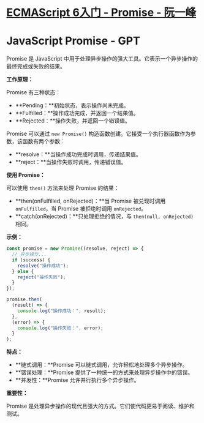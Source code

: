 # [ECMAScript 6入门 - Promise - 阮一峰](https://es6.ruanyifeng.com/#docs/promise)



# JavaScript Promise - GPT

Promise 是 JavaScript 中用于处理异步操作的强大工具。它表示一个异步操作的最终完成或失败的结果。

**工作原理：**

Promise 有三种状态：

- **Pending：**初始状态，表示操作尚未完成。
- **Fulfilled：**操作成功完成，并返回一个结果值。
- **Rejected：**操作失败，并返回一个错误值。

Promise 可以通过 `new Promise()` 构造函数创建。它接受一个执行器函数作为参数，该函数有两个参数：

- **resolve：**当操作成功完成时调用，传递结果值。
- **reject：**当操作失败时调用，传递错误值。

**使用 Promise：**

可以使用 `then()` 方法来处理 Promise 的结果：

- **then(onFulfilled, onRejected)：**当 Promise 被兑现时调用 `onFulfilled`，当 Promise 被拒绝时调用 `onRejected`。
- **catch(onRejected)：**只处理拒绝的情况，与 `then(null, onRejected)` 相同。

**示例：**

```javascript
const promise = new Promise((resolve, reject) => {
  // 异步操作...
  if (success) {
    resolve("操作成功");
  } else {
    reject("操作失败");
  }
});

promise.then(
  (result) => {
    console.log("操作成功：", result);
  },
  (error) => {
    console.log("操作失败：", error);
  }
);
```

**特点：**

- **链式调用：**Promise 可以链式调用，允许轻松地处理多个异步操作。
- **错误处理：**Promise 提供了一种统一的方式来处理异步操作中的错误。
- **并发性：**Promise 允许并行执行多个异步操作。

**重要性：**

Promise 是处理异步操作的现代且强大的方式。它们使代码更易于阅读、维护和测试。
